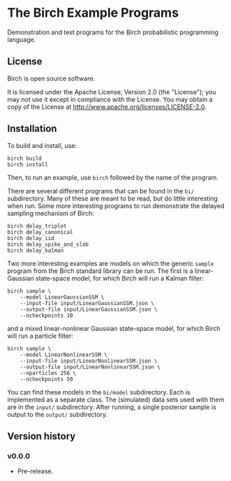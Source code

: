 # The Birch Example Programs

Demonstration and test programs for the Birch probabilistic programming language.


## License

Birch is open source software.

It is licensed under the Apache License, Version 2.0 (the "License"); you may not use it except in compliance with the License. You may obtain a copy of the License at <http://www.apache.org/licenses/LICENSE-2.0>.


## Installation

To build and install, use:

    birch build
    birch install

Then, to run an example, use `birch` followed by the name of the program.

There are several different programs that can be found in the `bi/` subdirectory. Many of these are meant to be read, but do little interesting when run. Some more interesting programs to run demonstrate the delayed sampling mechanism of Birch:

    birch delay_triplet
    birch delay_canonical
    birch delay_iid
    birch delay_spike_and_slab
    birch delay_kalman

Two more interesting examples are models on which the generic `sample` program from the Birch standard library can be run. The first is a linear-Gaussian state-space model, for which Birch will run a Kalman filter:

    birch sample \
        --model LinearGaussianSSM \
        --input-file input/LinearGaussianSSM.json \
        --output-file input/LinearGaussianSSM.json \
        --ncheckpoints 10

and a mixed linear-nonlinear Gaussian state-space model, for which Birch will run a particle filter:

    birch sample \
        --model LinearNonlinearSSM \
        --input-file input/LinearNonlinearSSM.json \
        --output-file input/LinearNonlinearSSM.json \
        --nparticles 256 \
        --ncheckpoints 50
        
You can find these models in the `bi/model` subdirectory. Each is implemented as a separate class. The (simulated) data sets used with them are in the `input/` subdirectory. After running, a single posterior sample is output to the `output/` subdirectory.


## Version history

### v0.0.0

* Pre-release.

